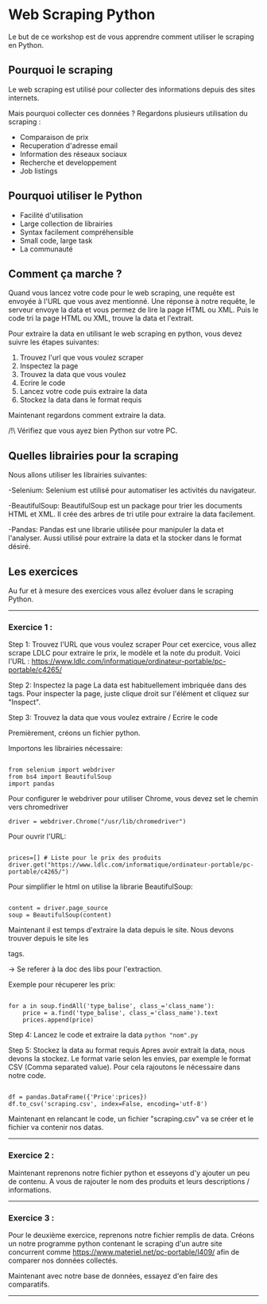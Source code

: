 # Web Scraping Python

Le but de ce workshop est de vous apprendre comment utiliser le scraping en Python.

## Pourquoi le scraping

Le web scraping est utilisé pour collecter des informations depuis des sites internets.

Mais pourquoi collecter ces données ?
Regardons plusieurs utilisation du scraping :
 - Comparaison de prix
 - Recuperation d'adresse email
 - Information des réseaux sociaux
 - Recherche et developpement
 - Job listings
 
## Pourquoi utiliser le Python

- Facilité d'utilisation
- Large collection de librairies
- Syntax facilement compréhensible
- Small code, large task
- La communauté

## Comment ça marche ?

Quand vous lancez votre code pour le web scraping, une requête est envoyée à l'URL que vous avez mentionné. Une réponse à notre requête, le serveur envoye la data et vous permez de lire la page HTML ou XML. Puis le code tri la page HTML ou XML, trouve la data et l'extrait.

Pour extraire la data en utilisant le web scraping en python, vous devez suivre les étapes suivantes:

1. Trouvez l'url que vous voulez scraper
2. Inspectez la page
3. Trouvez la data que vous voulez
4. Ecrire le code
5. Lancez votre code puis extraire la data
6. Stockez la data dans le format requis

Maintenant regardons comment extraire la data.

/!\ Vérifiez que vous ayez bien Python sur votre PC.

## Quelles librairies pour la scraping

Nous allons utiliser les librairies suivantes:

-Selenium: Selenium est utilisé pour automatiser les activités du navigateur.

-BeautifulSoup: BeautifulSoup est un package pour trier les documents HTML et XML. Il crée des arbres de tri utile pour extraire la data facilement.

-Pandas: Pandas est une librarie utilisée pour manipuler la data et l'analyser. Aussi utilisé pour extraire la data et la stocker dans le format désiré.

## Les exercices

Au fur et à mesure des exercices vous allez évoluer dans le scraping Python.

----------------------------
### Exercice 1 : 

Step 1: Trouvez l'URL que vous voulez scraper
Pour cet exercice, vous allez scrape LDLC pour extraire le prix, le modèle et la note du produit.
Voici l'URL : https://www.ldlc.com/informatique/ordinateur-portable/pc-portable/c4265/

Step 2: Inspectez la page
La data est habituellement imbriquée dans des tags. Pour inspecter la page, juste clique droit sur l'élément et cliquez sur "Inspect".

Step 3: Trouvez la data que vous voulez extraire / Ecrire le code

Premièrement, créons un fichier python.

Importons les librairies nécessaire:
<pre><code>
from selenium import webdriver
from bs4 import BeautifulSoup
import pandas
</code></pre>

Pour configurer le webdriver pour utiliser Chrome, vous devez set le chemin vers chromedriver

`driver = webdriver.Chrome("/usr/lib/chromedriver")`

Pour ouvrir l'URL:
<pre><code>
prices=[] # Liste pour le prix des produits
driver.get("https://www.ldlc.com/informatique/ordinateur-portable/pc-portable/c4265/")
</code></pre>

Pour simplifier le html on utilise la librarie BeautifulSoup:
<pre><code>
content = driver.page_source
soup = BeautifulSoup(content)
</code></pre>

Maintenant il est temps d'extraire la data depuis le site. Nous devons trouver depuis le site les <div> tags.

-> Se referer à la doc des libs pour l'extraction.

Exemple pour récuperer les prix:

<pre><code>
for a in soup.findAll('type_balise', class_='class_name'):
    price = a.find('type_balise', class_='class_name').text
    prices.append(price)
</code></pre>
 
 Step 4: Lancez le code et extraire la data
`python "nom".py`

Step 5: Stockez la data au format requis
Apres avoir extrait la data, nous devons la stockez. Le format varie selon les envies, par exemple le format CSV (Comma separated value). Pour cela rajoutons le nécessaire dans notre code.

<pre><code>
df = pandas.DataFrame({'Price':prices})
df.to_csv('scraping.csv', index=False, encoding='utf-8')
</code></pre>

Maintenant en relancant le code, un fichier "scraping.csv" va se créer et le fichier va contenir nos datas.

----------------------------
### Exercice 2 :

Maintenant reprenons notre fichier python et esseyons d'y ajouter un peu de contenu.
A vous de rajouter le nom des produits et leurs descriptions / informations.

----------------------------
### Exercice 3 :

Pour le deuxième exercice, reprenons notre fichier remplis de data.
Créons un notre programme python contenant le scraping d'un autre site concurrent comme https://www.materiel.net/pc-portable/l409/ afin de comparer nos données collectés.

Maintenant avec notre base de données, essayez d'en faire des comparatifs.

----------------------------
